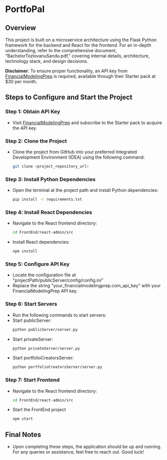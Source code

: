 # PortfoPal

## Overview

This project is built on a microservice architecture using the Flask Python framework for the backend and React for the frontend. For an in-depth understanding, refer to the comprehensive document, "BachelorTozlovanuSandu.pdf," covering internal details, architecture, technology stack, and design decisions.

**Disclaimer**: To ensure proper functionality, an API key from [FinancialModelingPrep](https://site.financialmodelingprep.com/) is required, available through their Starter pack at $30 per month.

## Steps to Configure and Start the Project

### Step 1: Obtain API Key

- Visit [FinancialModelingPrep](https://site.financialmodelingprep.com/developer/docs/pricing) and subscribe to the Starter pack to acquire the API key.

### Step 2: Clone the Project

- Clone the project from GitHub into your preferred Integrated Development Environment (IDEA) using the following command:
  ```bash
  git clone <project_repository_url>
### Step 3: Install Python Dependencies

- Open the terminal at the project path and install Python dependencies:
  ```bash
  pip install -r requirements.txt

### Step 4: Install React Dependencies

- Navigate to the React frontend directory:
  ```bash
  cd FrontEnd/react-admin/src
- Install React dependencies:
  ```bash
  npm install
  
### Step 5: Configure API Key

- Locate the configuration file at "projectPath/publicServer/config/config.ini"
- Replace the string "your_financialmodelingprep.com_api_key" with your FinancialModelingPrep API key.

### Step 6: Start Servers

- Run the following commands to start servers:
- Start publicServer:
  ```bash
  python publicServer/server.py
  ```
- Start privateServer:
  ```bash
  python privateServer/server.py
  ```
- Start portfolioCreatorsServer:
  ```bash
  python portfolioCreatorsServer/server.py
  ```

### Step 7: Start Frontend
- Navigate to the React frontend directory:
  ```bash
  cd FrontEnd/react-admin/src
- Start the FrontEnd project
  ```bash
  npm start
## Final Notes

- Upon completing these steps, the application should be up and running. For any queries or assistance, feel free to reach out. Good luck!
